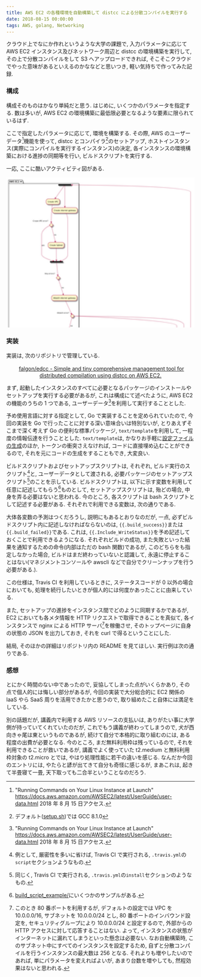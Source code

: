 ```yaml
---
title: AWS EC2 の各種環境を自動構築して distcc による分散コンパイルを実行する
date: 2018-08-15 00:00:00
tags: AWS, golang, Networking
---
```


クラウド上でなにか作れというような大学の課題で, 
入力パラメータに応じて AWS EC2 インスタンス及びネットワーク周辺と distcc の環境構築を実行して,
その上で分散コンパイルをして S3 へアップロードできれば, 
そこそこクラウドでやった意味があるといえるのかななどと思いつき, 軽い気持ちで作ってみた記録.

### 構成

構成そのものはかなり単純だと思う. はじめに, いくつかのパラメータを指定する. 
数は多いが, AWS EC2 の環境構築に最低限必要となるような要素に限られているはず.

<script src="https://gist-it.appspot.com/https://github.com/falgon/edcc/blob/5f4cd53830691275e5c250ef2051adca9d1162d6/README.md?slice=10:44"></script>

ここで指定したパラメータに応じて, 環境を構築する. 
その際, AWS のユーザーデータ[^1]機能を使って, distcc とコンパイラ[^2]のセットアップ, 
ホストインスタンス(実際にコンパイルを実行するインスタンス)の決定,
各インスタンスの環境構築における進捗の同期等を行い,
ビルドスクリプトを実行する.

一応, ここに酷いアクティビティ図がある.

<div style="height: 400px; overflow-y: scroll;">
<img width="700" src="https://raw.githubusercontent.com/falgon/edcc/4a052baece667b6baf6d3e41ff3f0741faee5bed/assets/fig.png" alt="ugly activity diagram">
</div>

### 実装

実装は, 次のリポジトリで管理している.

<p style="text-align: center;">
<i class="fab fa-github" style="font-size: large; margin-right: 5px;"></i>
<a href="https://github.com/falgon/edcc">falgon/edcc - Simple and tiny comprehensive management tool for distributed compilation using distcc on AWS EC2.</a>
</p>

まず, 起動したインスタンスのすべてに必要となるパッケージのインストールやセットアップを実行する必要があるが,
これは構成にて述べたように, AWS EC2 の機能のうちの 1 つである, ユーザーデータ[^1]を利用して実行することとした.

予め使用言語に対する指定として, Go で実装することを定められていたので, 
今回の実装を Go で行ったことに対する深い意味合いは特別ないが,
とりあえずそこまで深く考えず Go の便利な標準パッケージ, `text/template`を利用して,
一程度の情報伝達を行うこととした. 
`text/template`は, かなりお手軽に[設定ファイルの生成](https://falgon.github.io/roki.log/posts/2018/%207月/23/ec2failover/)のほか,
トークンの衝突さえなければ, コードに直接埋め込むことができるので, それを元にコードの生成をすることもでき, 大変良い.

ビルドスクリプトおよびセットアップスクリプトは, それぞれ, 
ビルド実行のスクリプト[^3]と,
ユーザーデータとして渡される, 
必要パッケージのセットアップスクリプト[^4]のことを示している.
ビルドスクリプトは, 以下に示す変数を利用して任意に記述してもらう[^5]ものとして,
セットアップスクリプトは, 殆どの場合, 中身を弄る必要はないと思われる.
今のところ, 各スクリプトは bash スクリプトとして記述する必要がある.
それぞれで利用できる変数は, 次の通りである.

<script src="https://gist-it.appspot.com/https://github.com/falgon/edcc/blob/5f4cd53830691275e5c250ef2051adca9d1162d6/README.md?slice=46:63"></script>

大体各変数の予測はつくだろうし, 説明にもあるとおりなのだが, 一点, 必ずビルドスクリプト内に記述しなければならないのは,
`{{.build_success}}`または`{{.build_failed}}`である.
これは, `{{.Include_WriteStatus}}`を予め記述しておくことで利用できるようになる.
それぞれビルドの成功, また失敗といった結果を通知するための命令(内部はただの bash 関数)であるが,
このどちらをも指定しなかった場合, ビルドはまだ終わっていないと認識して, 
永遠に停止することはない(マネジメントコンソールや awscli などで自分でクリーンナップを行う必要がある.).

この仕様は, Travis CI を利用しているときに, 
ステータスコードが 0 以外の場合においても, 処理を続行したいときが個人的には何度かあったことに由来している.

また, セットアップの進捗をインスタンス間でどのように同期するかであるが, 
EC2 においても各メタ情報を HTTP リクエストで取得できることを真似て,
各インスタンスで nginx による HTTP サーバ[^6]を稼働させ, そのトップページに自身の状態の JSON を出力しておき,
それを curl で得るということにした.

結局, そのほかの詳細はリポジトリ内の README を見てほしい.
実行例は次の通りである.

<script src="https://gist-it.appspot.com/https://github.com/falgon/edcc/blob/5f4cd53830691275e5c250ef2051adca9d1162d6/README.md?slice=68:102"></script>

### 感想

とにかく時間のない中であったので, 
妥協してしまった点がいくらかあり,
その点で個人的には悔しい部分があるが, 
今回の実装で大分総合的に EC2 関係の IaaS やら SaaS 周りを活用できたかと思うので, 
取り組めたこと自体には満足をしている.

別の話題だが,
講義内で利用する AWS リソースの支払いは, ありがたい事に大学側が持っていてくれていたのだが,
これでもう講義が終わってしまうので, 犬が西向きゃ尾は東というものであるが,
続けて自分で本格的に取り組むのには, ある程度の出費が必要となる.
今のところ, まだ無料利用枠は残っているので, それを利用できることが救いであるが, 
講義でよく使っていた t2.medium と無料利用枠対象の t2.micro とでは, 
やはり処理性能に若干の違いを感じる.
なんだか今回のエントリには, やたらと諺が出てきて自分も奇怪に感じるが, 
まあこれは, 起きて半畳寝て一畳, 天下取っても二合半ということなのだろう.

[^1]: "Running Commands on Your Linux Instance at Launch" <https://docs.aws.amazon.com/AWSEC2/latest/UserGuide/user-data.html> 2018 年 8 月 15 日アクセス.
[^2]: デフォルト([setup.sh](https://github.com/falgon/edcc/blob/5f4cd53830691275e5c250ef2051adca9d1162d6/src/setup.sh))では GCC 8.1.0
[^3]: 例として, 厳密性を多いに省けば, Travis CI で実行される, `.travis.yml`の`script`セクションようなもの.
[^4]: 同じく, Travis CI で実行される, `.travis.yml`の`install`セクションのようなもの.
[^5]: [build_script_example/](https://github.com/falgon/edcc/tree/5f4cd53830691275e5c250ef2051adca9d1162d6/build_script_example)にいくつかのサンプルがある.
[^6]: このとき 80 番ポートを利用するが, デフォルトの設定では VPC を 10.0.0.0/16, サブネットを 10.0.0.0/24 とし, 80 番ポートのインバウンド設定を, セキュリティグループにより 10.0.0.0/24 と設定するので, 外部からの HTTP アクセスに対して応答することはない. よって, インスタンスの状態がインターネットに漏れてしまうといった懸念は必要ない. なお自動構築時, このサブネット中にすべてのインスタンスを設定するため, 自ずと分散コンパイルを行うインスタンスの最大数は 256 となる. それよりも増やしたいのであれば, 単にパラメータを変えればよいが, あまり台数を増やしても, 然程効果はないと思われる.
